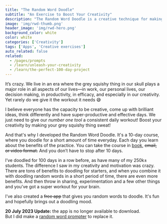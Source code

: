 ```yaml
---
title: "The Random Word Doodle"
subtitle: "An Exercise to Boost Your Creativity"
description: "The Random Word Doodle is a creative technique for making your brain sweat. There are plenty of sweet benefits that come with doodling for 10-15 minutes everyday. Discover what they are and where to get your random words from."
image: 'img/rwd-thumb.png'
header_image: 'img/rwd-hero.png'
background_color: white
color: white
categories: ['Creativity']
tags: ['Apps', 'Creative exercises']
auto_related: false
related:
  - /pages/prompts
  - /learn/unleash-your-creativity
  - /learn/the-perfect-100-day-project
---
```


It’s crazy. We live in an era where the grey squishy thing in our skull plays a major role in all aspects of our lives—in work, our personal lives, our decision making, in productivity, in efficacy, and especially in our creativity. Yet rarely do we give it the workout it needs 😅

I believe everyone has the capacity to be creative, come up with brilliant ideas, think differently and have super-productive and effective days. We just need to give our *number one tool* a consistent daily workout! Boost your creativity by making your grey squishy thing sweat!

And that's why I developed the Random Word Doodle. It's a 10-day course, where you doodle for a short amount of time everyday. Each day you learn about the benefits of the practice. You can take the course in [book](https://heyrich.net/unleash), ~~email, or video format.~~ And you don’t have to stop after 10 days.

I’ve doodled for 100 days in a row before, as have many of my 250k± students. The difference I saw in my creativity and motivation was crazy. There are tons of benefits to doodling for starters, and when you combine it with doodling random words in a short period of time, there are even more benefits. And then throw in sharing, experimentation and a few other things and you’ve got a super workout for your brain.

I've also created a ~~free app~~ that gives you random words to doodle. It's fun and hopefully brings out a doodling mood.

**20 July 2023 Update:** the app is no longer available to download.  
But I did make a [random word prompter](/prompts/random-words) to replace it.